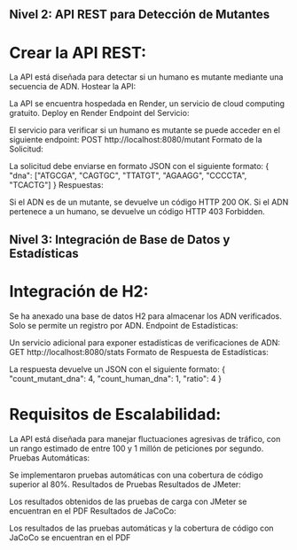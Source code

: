 ## Nivel 2: API REST para Detección de Mutantes

# Crear la API REST:

La API está diseñada para detectar si un humano es mutante mediante una secuencia de ADN.
Hostear la API:

La API se encuentra hospedada en Render, un servicio de cloud computing gratuito.
Deploy en Render
Endpoint del Servicio:

El servicio para verificar si un humano es mutante se puede acceder en el siguiente endpoint:
POST http://localhost:8080/mutant
Formato de la Solicitud:

La solicitud debe enviarse en formato JSON con el siguiente formato:
{
  "dna": ["ATGCGA", "CAGTGC", "TTATGT", "AGAAGG", "CCCCTA", "TCACTG"]
}
Respuestas:

Si el ADN es de un mutante, se devuelve un código HTTP 200 OK.
Si el ADN pertenece a un humano, se devuelve un código HTTP 403 Forbidden.

## Nivel 3: Integración de Base de Datos y Estadísticas

# Integración de H2:

Se ha anexado una base de datos H2 para almacenar los ADN verificados.
Solo se permite un registro por ADN.
Endpoint de Estadísticas:

Un servicio adicional para exponer estadísticas de verificaciones de ADN:
GET http://localhost:8080/stats
Formato de Respuesta de Estadísticas:

La respuesta devuelve un JSON con el siguiente formato:
{
  "count_mutant_dna": 4,
  "count_human_dna": 1,
  "ratio": 4
}
# Requisitos de Escalabilidad:

La API está diseñada para manejar fluctuaciones agresivas de tráfico, con un rango estimado de entre 100 y 1 millón de peticiones por segundo.
Pruebas Automáticas:

Se implementaron pruebas automáticas con una cobertura de código superior al 80%.
Resultados de Pruebas
Resultados de JMeter:

Los resultados obtenidos de las pruebas de carga con JMeter se encuentran en el PDF
Resultados de JaCoCo:

Los resultados de las pruebas automáticas y la cobertura de código con JaCoCo se encuentran en el PDF
